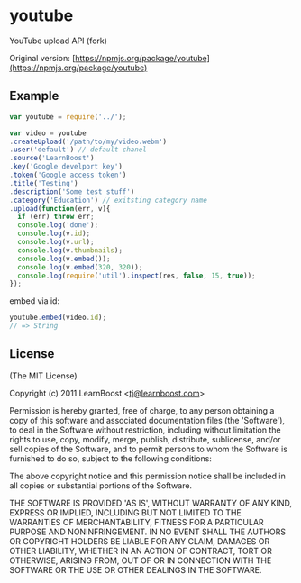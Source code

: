 
# youtube

  YouTube upload API (fork)

  Original version: [https://npmjs.org/package/youtube](https://npmjs.org/package/youtube)

## Example

```js
var youtube = require('../');

var video = youtube
.createUpload('/path/to/my/video.webm')
.user('default') // default chanel
.source('LearnBoost')
.key('Google develport key')
.token('Google access token')
.title('Testing')
.description('Some test stuff')
.category('Education') // exitsting category name
.upload(function(err, v){
  if (err) throw err;
  console.log('done');
  console.log(v.id);
  console.log(v.url);
  console.log(v.thumbnails);
  console.log(v.embed());
  console.log(v.embed(320, 320));
  console.log(require('util').inspect(res, false, 15, true));
});
```

embed via id:

```js
youtube.embed(video.id);
// => String
```

## License 

(The MIT License)

Copyright (c) 2011 LearnBoost &lt;tj@learnboost.com&gt;

Permission is hereby granted, free of charge, to any person obtaining
a copy of this software and associated documentation files (the
'Software'), to deal in the Software without restriction, including
without limitation the rights to use, copy, modify, merge, publish,
distribute, sublicense, and/or sell copies of the Software, and to
permit persons to whom the Software is furnished to do so, subject to
the following conditions:

The above copyright notice and this permission notice shall be
included in all copies or substantial portions of the Software.

THE SOFTWARE IS PROVIDED 'AS IS', WITHOUT WARRANTY OF ANY KIND,
EXPRESS OR IMPLIED, INCLUDING BUT NOT LIMITED TO THE WARRANTIES OF
MERCHANTABILITY, FITNESS FOR A PARTICULAR PURPOSE AND NONINFRINGEMENT.
IN NO EVENT SHALL THE AUTHORS OR COPYRIGHT HOLDERS BE LIABLE FOR ANY
CLAIM, DAMAGES OR OTHER LIABILITY, WHETHER IN AN ACTION OF CONTRACT,
TORT OR OTHERWISE, ARISING FROM, OUT OF OR IN CONNECTION WITH THE
SOFTWARE OR THE USE OR OTHER DEALINGS IN THE SOFTWARE.